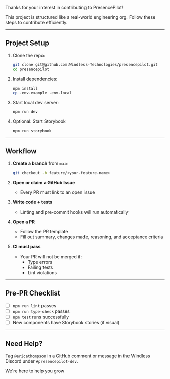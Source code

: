 Thanks for your interest in contributing to PresencePilot!

This project is structured like a real-world engineering org. Follow these steps to contribute efficiently.

---

## Project Setup

1. Clone the repo:
   ```bash
   git clone git@github.com:Windless-Technologies/presencepilot.git
   cd presencepilot
   ```

2. Install dependencies:
   ```bash
   npm install
   cp .env.example .env.local
   ```

3. Start local dev server:
   ```bash
   npm run dev
   ```

4. Optional: Start Storybook
   ```bash
   npm run storybook
   ```

---

## Workflow

1. **Create a branch** from `main`
   ```bash
   git checkout -b feature/<your-feature-name>
   ```

2. **Open or claim a GitHub Issue**
   - Every PR must link to an open issue

3. **Write code + tests**
   - Linting and pre-commit hooks will run automatically

4. **Open a PR**
   - Follow the PR template
   - Fill out summary, changes made, reasoning, and acceptance criteria

5. **CI must pass**
   - Your PR will not be merged if:
     - Type errors
     - Failing tests
     - Lint violations

---

## Pre-PR Checklist

- [ ] `npm run lint` passes
- [ ] `npm run type-check` passes
- [ ] `npm test` runs successfully
- [ ] New components have Storybook stories (if visual)

---

## Need Help?

Tag `@ericathompson` in a GitHub comment or message in the Windless Discord under `#presencepilot-dev`.

We're here to help you grow